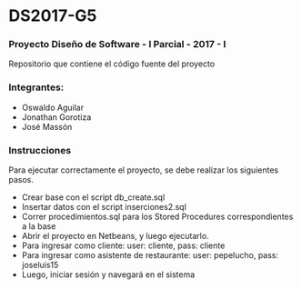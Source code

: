 # DS2017-G5
### Proyecto Diseño de Software - I Parcial - 2017 - I ###
Repositorio que contiene el código fuente del proyecto

### Integrantes: ###
* Oswaldo Aguilar
* Jonathan Gorotiza
* José Massón

### Instrucciones ###
Para ejecutar correctamente el proyecto, se debe realizar los siguientes pasos.

* Crear base con el script db_create.sql
* Insertar datos con el script inserciones2.sql
* Correr procedimientos.sql para los Stored Procedures correspondientes a la base
* Abrir el proyecto en Netbeans, y luego ejecutarlo.
* Para ingresar como cliente: 
    user: cliente, pass: cliente
* Para ingresar como asistente de restaurante:
    user: pepelucho, pass: joseluis15
* Luego, iniciar sesión y navegará en el sistema
    